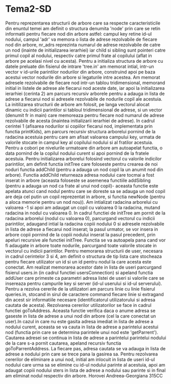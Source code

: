 # Tema2-SD
Pentru reprezentarea structurii de arbore care sa respecte caracteristicile din enuntul temei am definit o structura denumita 'node' prin care se retin informatii pentru fiecare nod din arbore astfel: campul key retine id-ul nodului, campul 'adr' va memora o lista de adrese rezolvabile de fiecare nod din arbore, nr_adrs reprezinta numarul de adrese rezolvabile de catre un nod (inainte de initializarea ierarhiei) iar child si sibling sunt pointeri catre primul copil al nodului, respectiv catre primul frate al copilului (aflat in arbore pe acelasi nivel cu acesta). Pentru a initializa structura de arbore cu datele preluate din fisierul de intrare 'tree.in' am memorat intial, intr-un vector v id-urile parintilor nodurilor din arbore, construind apoi pe baza acestui vector nodurile din arbore si legaturile intre acestea. Am memorat adresele rezolvabile de fiecare nod intr-un tablou tridimensional, memorand initial in listele de adrese ale fiecarui nod aceste date, iar apoi la initializarea ierarhiei (cerinta 2) am parcurs recursiv arborele pentru a adauga in lista de adrese a fiecarui nod si adresele rezolvabile de nodurile copil ale acestuia. La initilizarea structurii de arbore am folosit, pe langa vectorul alocat dinamic cu indicii parintilor si tabloul tridimensional de adrese, si un vector (denumit fr in main) care memoreaza pentru fiecare nod numarul de adrese rezolvabile de acesta (inaintea initializarii ierarhiei de adrese). In cadrul cerintei 1 (afisarea nodurilor si copiilor fiecarui nod, implementata prin functia printKids), am parcurs recursiv structura arborelui pornind de la radacina acestuia pentru care am afisat valoarea campului key, urmata de valorile stocate in campul key al copilului nodului si al fratilor acestuia. Pentru a cobori pe nivelurile urmatoare din arbore am autoapelat functia, o data pornind de la copilul nodului curent si apoi pornind de la fratele acestuia.
Pentru initializarea arborelui folosind vectorul cu valorile indicilor parintilor, am definit functia initTree care foloseste pentru crearea de noi noduri functia addChild (pentru a adauga un nod copil la un anumit nod din arbore). Functia addChild returneaza adresa nodului care tocmai a fost inserat in arbore (aceasta foloseste se asemenea functiile addSibling (pentru a adauga un nod ca frate al unui nod copil)- aceasta functie este apelata atunci cand nodul pentru care se doreste sa se adauga un nod copil are deja cel putin un copil reprezentat in arbore, si functia newNode (pentru a aloca memorie pentru un nod nou)). Am intializat radacina arborelui cu valoarea -1 si apoi am adaugat un copil cu valoarea 0 la radacina, mutand radacina in nodul cu valoarea 0. In cadrul functiei de initTree am pornit de la radacina arborelui (nodul cu valoarea 0), parcurgand vectorul cu indicii parintilor, adaugand intial la radacina copiii nodului 0 si adresele rezolvabile in lista de adrese a fiecarui nod inserat; la pasul urmator, se vor insera in arbore copii pornind de la copiii nodului inserat la pasul precedent, prin apeluri recursive ale functiei initTree. Functia se va autoapela pana cand vor fi adaugate in arbore toate nodurile, parcurgand toate valorile stocate in vectorul cu indicii parintilor.
Pentru memorarea structurii de user, necesara in cadrul cerintelor 3 si 4, am definit o structura de tip lista care stocheaza pentru fiecare utilizator un id si un id pentru nodul la care acesta este conectat. Am realizat memorarea acestor date in lista de useri parcurgand fisierul users.in (in cadrul functiei usersConnection) si apeland functia addUser care primeste ca parametri adresa listei de useri si valorile care se insereaza pentru campurile key si server (id-ul userului si id-ul serverului). Pentru a rezolva cererile de la utilizatori am parcurs linie cu linie fisierul queries.in, stocand in sirul de caractere command fiecare linie si extragand din acest sir informatiile necesare (identificatorul utilizatorului si adresa cautata de acesta). Rezolvarea cererilor utilizatorilor se face in cadrul functiei goToAddress. Aceasta functie verifica daca o anume adresa se gaseste in lista de adrese a unui nod din arbore (cel la care conectat un user).In cazul in care nu este gasita adresa imediat in lista de adrese a nodului curent, aceasta se va cauta in lista de adrese a parintelui acestui nod (functia prin care se determina parintele unui nod este 'getParrent'). Cautarea adresei se continua in lista de adrese a parintelui parintelui nodului de la care s-a pornit cautarea, apeland recursiv functia goToParrentAddress. La fiecare pas, adresa cautata se va adauga in lista de adrese a nodului prin care se trece pana la gasirea sa. Pentru rezolvarea cererilor de eliminare a unui nod, initial am inlocuit in lista de useri id-ul nodului care urma sa se elimine cu id-ul nodului parinte al acestuia, apoi am adaugat copiii nodului sters in lista de adrese a nodului sau parinte si in final am eliminat nodul respectiv din arbore.
Horovei Andreea-Georgiana
315CC
